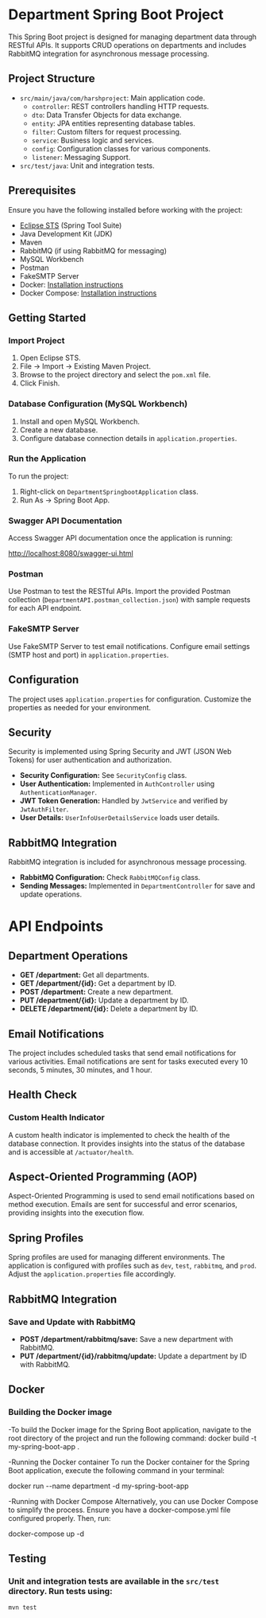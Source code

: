 # Department Spring Boot Project

This Spring Boot project is designed for managing department data through RESTful APIs. It supports CRUD operations on departments and includes RabbitMQ integration for asynchronous message processing.

## Project Structure

- `src/main/java/com/harshproject`: Main application code.
  - `controller`: REST controllers handling HTTP requests.
  - `dto`: Data Transfer Objects for data exchange.
  - `entity`: JPA entities representing database tables.
  - `filter`: Custom filters for request processing.
  - `service`: Business logic and services.
  - `config`: Configuration classes for various components.
  - `listener`: Messaging Support.
- `src/test/java`: Unit and integration tests.

## Prerequisites

Ensure you have the following installed before working with the project:

- [Eclipse STS](https://spring.io/tools) (Spring Tool Suite)
- Java Development Kit (JDK)
- Maven
- RabbitMQ (if using RabbitMQ for messaging)
- MySQL Workbench
- Postman
- FakeSMTP Server
- Docker: [Installation instructions](https://docs.docker.com/get-docker/)
- Docker Compose: [Installation instructions](https://docs.docker.com/compose/install/)

## Getting Started

### Import Project

1. Open Eclipse STS.
2. File -> Import -> Existing Maven Project.
3. Browse to the project directory and select the `pom.xml` file.
4. Click Finish.

### Database Configuration (MySQL Workbench)

1. Install and open MySQL Workbench.
2. Create a new database.
3. Configure database connection details in `application.properties`.

### Run the Application

To run the project:

1. Right-click on `DepartmentSpringbootApplication` class.
2. Run As -> Spring Boot App.

### Swagger API Documentation

Access Swagger API documentation once the application is running:

[http://localhost:8080/swagger-ui.html](http://localhost:8080/swagger-ui.html)

### Postman

Use Postman to test the RESTful APIs. Import the provided Postman collection (`DepartmentAPI.postman_collection.json`) with sample requests for each API endpoint.

### FakeSMTP Server

Use FakeSMTP Server to test email notifications. Configure email settings (SMTP host and port) in `application.properties`.

## Configuration

The project uses `application.properties` for configuration. Customize the properties as needed for your environment.

## Security

Security is implemented using Spring Security and JWT (JSON Web Tokens) for user authentication and authorization.

- **Security Configuration:** See `SecurityConfig` class.
- **User Authentication:** Implemented in `AuthController` using `AuthenticationManager`.
- **JWT Token Generation:** Handled by `JwtService` and verified by `JwtAuthFilter`.
- **User Details:** `UserInfoUserDetailsService` loads user details.

## RabbitMQ Integration

RabbitMQ integration is included for asynchronous message processing.

- **RabbitMQ Configuration:** Check `RabbitMQConfig` class.
- **Sending Messages:** Implemented in `DepartmentController` for save and update operations.

# API Endpoints

## Department Operations

- **GET /department:** Get all departments.
- **GET /department/{id}:** Get a department by ID.
- **POST /department:** Create a new department.
- **PUT /department/{id}:** Update a department by ID.
- **DELETE /department/{id}:** Delete a department by ID.

## Email Notifications

The project includes scheduled tasks that send email notifications for various activities. Email notifications are sent for tasks executed every 10 seconds, 5 minutes, 30 minutes, and 1 hour.

## Health Check

### Custom Health Indicator

A custom health indicator is implemented to check the health of the database connection. It provides insights into the status of the database and is accessible at `/actuator/health`.

## Aspect-Oriented Programming (AOP)

Aspect-Oriented Programming is used to send email notifications based on method execution. Emails are sent for successful and error scenarios, providing insights into the execution flow.

## Spring Profiles

Spring profiles are used for managing different environments. The application is configured with profiles such as `dev`, `test`, `rabbitmq`, and `prod`. Adjust the `application.properties` file accordingly.

## RabbitMQ Integration

### Save and Update with RabbitMQ

- **POST /department/rabbitmq/save:** Save a new department with RabbitMQ.
- **PUT /department/{id}/rabbitmq/update:** Update a department by ID with RabbitMQ.

## Docker

### Building the Docker image

-To build the Docker image for the Spring Boot application, navigate to the root directory of the project and run the following command:
docker build -t my-spring-boot-app .

-Running the Docker container
To run the Docker container for the Spring Boot application, execute the following command in your terminal:

docker run --name department -d my-spring-boot-app

-Running with Docker Compose
Alternatively, you can use Docker Compose to simplify the process. Ensure you have a docker-compose.yml file configured properly. Then, run:

docker-compose up -d


## Testing

### Unit and integration tests are available in the `src/test` directory. Run tests using:

```bash
mvn test



